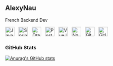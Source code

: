 ## AlexyNau

French Backend Dev

<img align="left" alt="Java" width="30px" src="https://cdn.jsdelivr.net/gh/devicons/devicon/icons/java/java-original.svg" style="padding-right:10px;" />
<img align="left" alt="Spring" width="30px" src="https://cdn.jsdelivr.net/gh/devicons/devicon/icons/spring/spring-original-wordmark.svg" style="padding-right:10px;" />
<img align="left" alt="Oracle" width="30px" src="https://cdn.jsdelivr.net/gh/devicons/devicon/icons/oracle/oracle-original.svg" style="padding-right:10px;" />
<img align="left" alt="PostgreSQL" width="30px" src="https://cdn.jsdelivr.net/gh/devicons/devicon/icons/postgresql/postgresql-plain-wordmark.svg" style="padding-right:10px;" />
<img align="left" alt="VueJS3" width="30px" src="https://cdn.jsdelivr.net/gh/devicons/devicon/icons/vuejs/vuejs-original.svg" style="padding-right:10px;" />
<img align="left" alt="Node.js" width="30px" src="https://cdn.jsdelivr.net/gh/devicons/devicon/icons/nodejs/nodejs-original.svg" style="padding-right:10px;" />
<img align="left" alt="Git" width="30px" src="https://cdn.jsdelivr.net/gh/devicons/devicon/icons/git/git-original.svg" style="padding-right:10px;" />
<img align="left" alt="Gitlab" width="30px" src="https://cdn.jsdelivr.net/gh/devicons/devicon/icons/gitlab/gitlab-plain-wordmark.svg" style="padding-right:10px;" />
<br />
<br />

### GitHub Stats

[![Anurag's GitHub stats](https://github-readme-stats.vercel.app/api?username=AlexyNau&show_icons=true&hide_border=false&title_color=336791&icon_color=f34f29&bg_color=161b22&text_color=c9d1d9&border_color=30363d)](https://github.com/anuraghazra/github-readme-stats)
